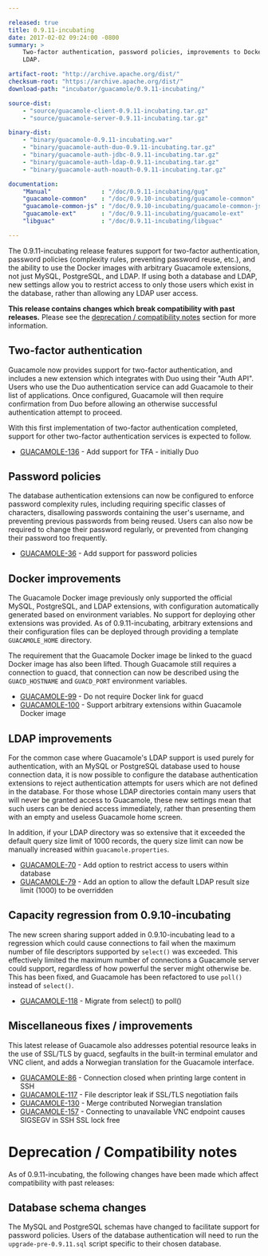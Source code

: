 ```yaml
---

released: true
title: 0.9.11-incubating
date: 2017-02-02 09:24:00 -0800
summary: >
    Two-factor authentication, password policies, improvements to Docker and
    LDAP.

artifact-root: "http://archive.apache.org/dist/"
checksum-root: "https://archive.apache.org/dist/"
download-path: "incubator/guacamole/0.9.11-incubating/"

source-dist:
    - "source/guacamole-client-0.9.11-incubating.tar.gz"
    - "source/guacamole-server-0.9.11-incubating.tar.gz"

binary-dist:
    - "binary/guacamole-0.9.11-incubating.war"
    - "binary/guacamole-auth-duo-0.9.11-incubating.tar.gz"
    - "binary/guacamole-auth-jdbc-0.9.11-incubating.tar.gz"
    - "binary/guacamole-auth-ldap-0.9.11-incubating.tar.gz"
    - "binary/guacamole-auth-noauth-0.9.11-incubating.tar.gz"

documentation:
    "Manual"              : "/doc/0.9.11-incubating/gug"
    "guacamole-common"    : "/doc/0.9.10-incubating/guacamole-common"
    "guacamole-common-js" : "/doc/0.9.10-incubating/guacamole-common-js"
    "guacamole-ext"       : "/doc/0.9.11-incubating/guacamole-ext"
    "libguac"             : "/doc/0.9.11-incubating/libguac"

---
```



The 0.9.11-incubating release features support for two-factor authentication,
password policies (complexity rules, preventing password reuse, etc.), and
the ability to use the Docker images with arbitrary Guacamole extensions, not
just MySQL, PostgreSQL, and LDAP. If using both a database and LDAP, new
settings allow you to restrict access to only those users which exist in the
database, rather than allowing any LDAP user access.

**This release contains changes which break compatibility with past releases.**
Please see the [deprecation / compatibility
notes](#deprecation--compatibility-notes) section for more information.


Two-factor authentication
-------------------------

Guacamole now provides support for two-factor authentication, and includes
a new extension which integrates with Duo using their "Auth API". Users who use
the Duo authentication service can add Guacamole to their list of applications.
Once configured, Guacamole will then require confirmation from Duo before
allowing an otherwise successful authentication attempt to proceed.

With this first implementation of two-factor authentication completed, support
for other two-factor authentication services is expected to follow.

 * [GUACAMOLE-136](https://issues.apache.org/jira/browse/GUACAMOLE-136) - Add support for TFA - initially Duo

Password policies
-----------------

The database authentication extensions can now be configured to enforce
password complexity rules, including requiring specific classes of characters,
disallowing passwords containing the user's username, and preventing previous
passwords from being reused. Users can also now be required to change their
password regularly, or prevented from changing their password too frequently.

 * [GUACAMOLE-36](https://issues.apache.org/jira/browse/GUACAMOLE-36) - Add support for password policies

Docker improvements
-------------------

The Guacamole Docker image previously only supported the official MySQL,
PostgreSQL, and LDAP extensions, with configuration automatically generated
based on environment variables. No support for deploying other extensions was
provided. As of 0.9.11-incubating, arbitrary extensions and their configuration
files can be deployed through providing a template `GUACAMOLE_HOME` directory.

The requirement that the Guacamole Docker image be linked to the guacd Docker
image has also been lifted. Though Guacamole still requires a connection to
guacd, that connection can now be described using the `GUACD_HOSTNAME` and
`GUACD_PORT` environment variables.

 * [GUACAMOLE-99](https://issues.apache.org/jira/browse/GUACAMOLE-99) - Do not require Docker link for guacd
 * [GUACAMOLE-100](https://issues.apache.org/jira/browse/GUACAMOLE-100) - Support arbitrary extensions within Guacamole Docker image

LDAP improvements
-----------------

For the common case where Guacamole's LDAP support is used purely for
authentication, with an MySQL or PostgreSQL database used to house connection
data, it is now possible to configure the database authentication extensions
to reject authentication attempts for users which are not defined in the
database. For those whose LDAP directories contain many users that will never
be granted access to Guacamole, these new settings mean that such users can
be denied access immediately, rather than presenting them with an empty and
useless Guacamole home screen.

In addition, if your LDAP directory was so extensive that it exceeded the
default query size limit of 1000 records, the query size limit can now be
manually increased within `guacamole.properties`.

 * [GUACAMOLE-70](https://issues.apache.org/jira/browse/GUACAMOLE-70) - Add option to restrict access to users within database
 * [GUACAMOLE-79](https://issues.apache.org/jira/browse/GUACAMOLE-79) - Add an option to allow the default LDAP result size limit (1000) to be overridden

Capacity regression from 0.9.10-incubating
------------------------------------------

The new screen sharing support added in 0.9.10-incubating lead to a regression
which could cause connections to fail when the maximum number of file
descriptors supported by `select()` was exceeded. This effectively limited the
maximum number of connections a Guacamole server could support, regardless of
how powerful the server might otherwise be. This has been fixed, and Guacamole
has been refactored to use `poll()` instead of `select()`.

 * [GUACAMOLE-118](https://issues.apache.org/jira/browse/GUACAMOLE-118) - Migrate from select() to poll()

Miscellaneous fixes / improvements
----------------------------------

This latest release of Guacamole also addresses potential resource leaks in the
use of SSL/TLS by guacd, segfaults in the built-in terminal emulator and VNC
client, and adds a Norwegian translation for the Guacamole interface.

 * [GUACAMOLE-86](https://issues.apache.org/jira/browse/GUACAMOLE-86) - Connection closed when printing large content in SSH
 * [GUACAMOLE-117](https://issues.apache.org/jira/browse/GUACAMOLE-117) - File descriptor leak if SSL/TLS negotiation fails
 * [GUACAMOLE-130](https://issues.apache.org/jira/browse/GUACAMOLE-130) - Merge contributed Norwegian translation
 * [GUACAMOLE-157](https://issues.apache.org/jira/browse/GUACAMOLE-157) - Connecting to unavailable VNC endpoint causes SIGSEGV in SSH SSL lock free


Deprecation / Compatibility notes
=================================

As of 0.9.11-incubating, the following changes have been made which affect
compatibility with past releases:


Database schema changes
-----------------------

The MySQL and PostgreSQL schemas have changed to facilitate support for
password policies. Users of the database authentication will need to run the
`upgrade-pre-0.9.11.sql` script specific to their chosen database.

